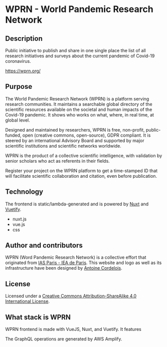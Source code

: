 
# WPRN - World Pandemic Research Network

## Description
Public initiative to publish and share in one single place the list of all research initiatives and surveys about the current pandemic of Covid-19 coronavirus.

https://wprn.org/

## Purpose
The World Pandemic Research Network (WPRN) is a platform serving research communities. It maintains a searchable global directory of the scientific resources available on the societal and human impacts of the Covid-19 pandemic. It shows who works on what, where, in real time, at global level.

Designed and maintained by researchers, WPRN is free, non-profit, public-funded, open (creative commons, open-source), GDPR compliant. It is steered by an international Advisory Board and supported by major scientific institutions and scientific networks worldwide.

WPRN is the product of a collective scientific intelligence, with validation by senior scholars who act as referents in their fields.

Register your project on the WPRN platform to get a time-stamped ID that will facilitate scientific collaboration and citation, even before publication.

## Technology
The frontend is static/lambda-generated and is powered by [Nuxt](https://nuxtjs.org/) and [Vuetify](http://vuetifyjs.com/).
- nuxt.js
- vue.js
- css

## Author and contributors
WPRN (Word Pandemic Research Network) is a collective effort that originated from [IAS Paris - IEA de Paris](https://www.paris-iea.fr/en/).
This website and logo as well as its infrastructure have been designed by [Antoine Cordelois](https://www.linkedin.com/in/antoine-cordelois/?locale=en_US).

## License
Licensed under a [Creative Commons Attribution-ShareAlike 4.0 International License](http://creativecommons.org/licenses/by-sa/4.0/).

## What stack is WPRN

WPRN frontend is made with VueJS, Nuxt, and Vuetify. It features 

The GraphQL operations are generated by AWS Amplify.

